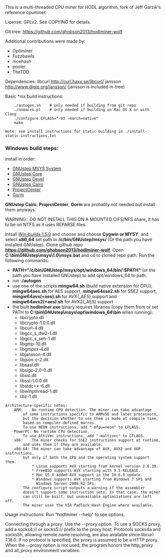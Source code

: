 This is a multi-threaded CPU miner for HODL algorithm,
fork of Jeff Garzik's reference cpuminer.

License: GPLv2.  See COPYING for details.

Git tree:   https://github.com/ghobson2013/hodlminer-wolf

Additional contributions were made by:
* Optiminer
* Fuzzbawls
* nicehash
* pooler
* TheTDD

Dependencies:
	libcurl			http://curl.haxx.se/libcurl/
	jansson			http://www.digip.org/jansson/
		(jansson is included in-tree)

Basic *nix build instructions:
```
	./autogen.sh	# only needed if building from git repo
	./nomacro.pl	# only needed if building on Mac OS X or with Clang
	./configure CFLAGS="-O3 -march=native"
	make
```
	Note: see install instructions for static building in ./install-static-instructions.txt

### Windows build steps:
install in order:
  - [GNUstep MSYS System](http://ftpmain.gnustep.org/pub/gnustep/binaries/windows/gnustep-msys-system-0.30.0-setup.exe)
  - [GNUstep Core](http://ftpmain.gnustep.org/pub/gnustep/binaries/windows/gnustep-core-0.35.0-setup.exe)
  - [GNUstep Devel](http://ftpmain.gnustep.org/pub/gnustep/binaries/windows/gnustep-devel-1.4.0-setup.exe)
  - [GNUstep Cairo](http://ftpmain.gnustep.org/pub/gnustep/binaries/windows/gnustep-cairo-0.35.0-setup.exe)
  - [ProjectCenter](http://ftpmain.gnustep.org/pub/gnustep/binaries/windows/ProjectCenter-0.6.2-35-setup.exe)
  - [Gorm](http://ftpmain.gnustep.org/pub/gnustep/binaries/windows/gorm-1.2.23-35-setup.exe)

**GNUstep Cairo**, **ProjectCenter**, **Gorm** are probably not needed but install them anyways.

WARNING:: DO NOT INSTALL THIS ON A MOUNTED CIFS/NFS share, it has to be on NTFS as it uses REPARSE files.

Intsall [Win-builds 1.5.0](http://win-builds.org/1.5.0/win-builds-1.5.0.exe) and choose and choose **Cygwin or MYSY**, and select **x86_64**
set path to **/c/bin/GNUstep/msys/** (Or the path you have installed GNUstep).
Clone github repo **https://github.com/ghobson2013/hodlminer-wolf**.
Open **C:\bin\GNUstep\msys\1.0\msys.bat** and cd to cloned repo path.
Run the following commands:
  - **PATH="/c/bin/GNUstep/msys/opt/windows_64/bin/:$PATH"** (or the path you have installed GNUstep) to add opt/windows_64 to path.
  - run **./autogen**
  - use one of the scripts **mingw64.sh** (build native extension for CPU), **mingw64aes.sh** for AES support, **mingw64sse2.sh** for SSE2 support, **mingw64avx(+aes).sh** for AVX(_AES) support and **mingw64avx2(+aes).sh** for AVX2(_AES) support
  - the built **hodlminer.exe** binary requires libraries (copy them from or set PATH to **C:\bin\GNUstep\msys\opt\windows_64\bin** when running):
    - libcrypto.dll
    - libcrypto-1.0.0.dll
    - libcurl-4.dll
    - libgcc_s_dw2-1.dll
    - libgcc_s_seh-1.dll
    - libgmp-10.dll
    - libgmpxx-4.dll
    - libjansson-4.dll
    - libjson-c-2.dll
    - libsasl.dll
    - libsigc-2.0-0.dll
    - libssl.dll
    - libssl-1.0.0.dll
    - libstdc++-6.dll
    - libwinpthread-1.dll
    - libz-1.dll

```
Architecture-specific notes:
	ARM:	No runtime CPU detection. The miner can take advantage
		of some instructions specific to ARMv5E and later processors,
		but the decision whether to use them is made at compile time,
		based on compiler-defined macros.
		To use NEON instructions, add "-mfpu=neon" to CFLAGS.
	PowerPC: No runtime CPU detection.
		To use AltiVec instructions, add "-maltivec" to CFLAGS.
	x86:	The miner checks for SSE2 instructions support at runtime,
		and uses them if they are available.
	x86-64:	The miner can take advantage of AVX, AVX2 and XOP instructions,
		but only if both the CPU and the operating system support them.
		    * Linux supports AVX starting from kernel version 2.6.30.
		    * FreeBSD supports AVX starting with 9.1-RELEASE.
		    * Mac OS X added AVX support in the 10.6.8 update.
		    * Windows supports AVX starting from Windows 7 SP1 and
		      Windows Server 2008 R2 SP1.
		The configure script outputs a warning if the assembler
		doesn't support some instruction sets. In that case, the miner
		can still be built, but unavailable optimizations are left off.
		The miner uses the VIA Padlock Hash Engine where available.
```

Usage instructions:  Run "hodlminer --help" to see options.


Connecting through a proxy:  Use the --proxy option.
To use a SOCKS proxy, add a socks4:// or socks5:// prefix to the proxy host.
Protocols socks4a and socks5h, allowing remote name resolving, are also
available since libcurl 7.18.0.
If no protocol is specified, the proxy is assumed to be a HTTP proxy.
When the --proxy option is not used, the program honors the http_proxy
and all_proxy environment variables.
